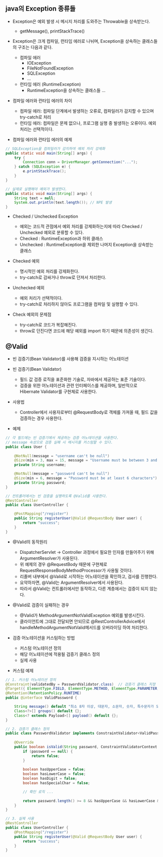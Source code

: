 ## java의 Exception 종류들
- Exception은 예외 발생 시 메시지 처리를 도와주는 Throwable을 상속받는다.
  - getMessage(), printStackTrace()

- Exception은 크게 컴파일, 런타임 에러로 나뉘며, Exception을 상속하는 클래스들의 구조는 다음과 같다.
  - 컴파일 에러
    - IOException
    - FileNotFoundException
    - SQLException
    - ...
  - 런타임 에러 (RuntimeException)
    - RuntimeException을 상속하는 클래스들 ...
  
- 컴파일 에러와 런타임 에러의 차이
  - 컴파일 에러: 컴파일 단계에서 발생하는 오류로, 컴파일러가 감지할 수 있으며 try-catch로 처리
  - 런타임 에러: 컴파일은 문제 없으나, 프로그램 실행 중 발생하는 오류이다. 예외 처리는 선택적이다.

- 컴파일 에러와 런타임 에러의 예제
```java
// SQLException을 컴파일러가 감지하여 예외 처리 강제화
public static void main(String[] args) {
    try {
        Connection conn = DriverManager.getConnection("...");
    } catch (SQLException e) {
        e.printStackTrace();
    }
}

// 실제로 실행해야 예외가 발생한다. 
public static void main(String[] args) {
    String text = null;
    System.out.println(text.length()); // NPE 발생
}
```

- Checked / Unchecked Exception
  - 예외는 코드적 관점에서 예외 처리를 강제화하는지에 따라 Checked / Unchecked 예외로 분류할 수 있다.
  - Checked : RuntimeException과 하위 클래스
  - Unchecked : RuntimeException을 제외한 나머지 Exception을 상속받는 클래스

- Checked 예외
  - 명시적인 예외 처리를 강제화한다.
  - try-catch로 감싸거나 throw로 던져서 처리한다.

- Unchecked 예외
  - 예외 처리가 선택적이다.
  - try-catch로 처리하지 않아도 프로그램을 컴파일 및 실행할 수 있다.

- Check 예외의 문제점
  - try-catch로 코드가 복잡해진다.
  - throw로 던진다면 코드에 해당 예외를 import 하기 때문에 의존성이 생긴다.

## @Valid
- 빈 검증기(Bean Validator)를 사용해 검증을 지시하는 어노테이션

- 빈 검증기(Bean Validator)
  - 필드 값 검증 로직을 표준화한 기술로, 자바에서 제공하는 표준 기술이다.
  - 검증을 위한 어노테이션과 관련 인터페이스를 제공하며, 일반적으로 Hibernate Validator를 구현체로 사용한다.

- 사용법
  - Controller에서 사용자로부터 @RequestBody로 객체를 가져올 때, 필드 값을 검증하는 경우 사용한다.

- 예제
```java
// 각 필드에는 빈 검증기에서 제공하는 검증 어노테이션을 사용한다.
// message 속성으로 검증 실패 시 메시지를 커스텀할 수 있다.
public class User {
    
    @NotNull(message = "username can't be null")
    @Size(min = 3, max = 15, message = "Username must be between 3 and 15 characters")
    private String username;

    @NotNull(message = "password can't be null")
    @Size(min = 6, message = "Password must be at least 6 characters")
    private String password;
}

// 컨트롤러에서는 빈 검증을 실행하도록 @Valid를 사용한다.
@RestController
public class UserController {

    @PostMapping("/register")
    public String registerUser(@Valid @RequestBody User user) {
        return "success";
    }
}
```

- @Valid의 동작원리
  - DispatcherServlet -> Controller 과정에서 필요한 인자를 만들어주기 위해 ArgumentResolver가 사용된다.
  - 위 예제의 경우 @RequestBody 때문에 구현체로 RequestResponseBodyMethodProcessor가 사용될 것이다.
  - 리졸버 내부에서 @Valid로 시작하는 어노테이션을 확인하고, 검사를 진행한다.
  - 요약하자면, @Valid는 ArgumentResolver에서 사용된다.
  - 따라서 @Valid는 컨트롤러에서만 동작하고, 다른 계층에서는 검증이 되지 않는다.

- @Valid로 검증이 실패하는 경우
  - @Valid가 MethodArgumentNotValidException 예외를 발생시킨다.
  - 클라이언트에 그대로 전달되면 안되므로 @RestControllerAdvice에서 handleMethodArgumentNotValid메서드를 오버라이딩 하여 처리한다.

- 검증 어노테이션을 커스텀하는 방법
  - 커스텀 어노테이션 정의
  - 해당 어노테이션에 적용될 검증기 클래스 정의
  - 실제 사용

- 커스텀 예제
```java
// 1. 커스텀 어노테이션 정의
@Constraint(validatedBy = PasswordValidator.class)  // 검증기 클래스 지정
@Target({ ElementType.FIELD, ElementType.METHOD, ElementType.PARAMETER, ElementType.ANNOTATION_TYPE })
@Retention(RetentionPolicy.RUNTIME)
public @interface ValidPassword {

    String message() default "최소 8자 이상, 대문자, 소문자, 숫자, 특수문자가 모두 포함되어야 합니다.";
    Class<?>[] groups() default {};
    Class<? extends Payload>[] payload() default {};
}
```
```java
// 2. 검증기 클래스 정의
public class PasswordValidator implements ConstraintValidator<ValidPassword, String> {
    
    @Override
    public boolean isValid(String password, ConstraintValidatorContext context) {
        if (password == null) {
            return false;
        }
        
        boolean hasUpperCase = false;
        boolean hasLowerCase = false;
        boolean hasDigit = false;
        boolean hasSpecialChar = false;

        // 확인 로직 ...
        
        return password.length() >= 8 && hasUpperCase && hasLowerCase && hasDigit && hasSpecialChar;
    }
}
```
```java
// 3. 실제 사용
@RestController
public class UserController {
    @PostMapping("/register")
    public String registerUser(@Valid @RequestBody User user) {
        return "success";
    }
}
```